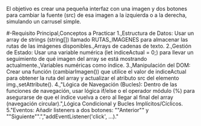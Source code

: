 El objetivo es crear una pequeña interfaz con una imagen y dos botones para cambiar la fuente (src) de esa imagen a la izquierda o a la derecha, simulando un carrusel simple.

#-Requisito Principal,Conceptos a Practicar
1.,Estructura de Datos: Usar un array de strings (string[]) llamado RUTAS_IMAGENES para almacenar las rutas de las imágenes disponibles.,Arrays de cadenas de texto.
2.,Gestión de Estado: Usar una variable numérica (let indiceActual = 0;) para llevar un seguimiento de qué imagen del array se está mostrando actualmente.,Variables numéricas como índice.
3.,Manipulación del DOM: Crear una función (cambiarImagen()) que utilice el valor de indiceActual para obtener la ruta del array y actualizar el atributo src del elemento img.,setAttribute().
4.,"Lógica de Navegación (Bucles): Dentro de las funciones de navegación, usar lógica if/else o el operador módulo (%) para asegurarse de que el índice vuelva a cero al llegar al final del array (navegación circular).",Lógica Condicional y Bucles Implícitos/Cíclicos.
5."Eventos: Añadir listeners a dos botones: ""Anterior"" y ""Siguiente"".","addEventListener('click', ...)."
